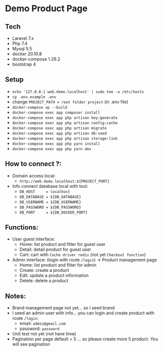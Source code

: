 # Demo Product Page

## Tech
- Laravel 7.x
- Php 7.4
- Mysql 5.5
- docker 20.10.8
- docker-compose 1.29.2
- bootstrap 4

## Setup
- `echo '127.0.0.1 web.demo.localhost' | sudo tee -a /etc/hosts`
- `cp .env.example .env`
- change `PROJECT_PATH = root folder project` (in .env file)
- `docker-compose up --build`
- `docker-compose exec app composer install`
- `docker-compose exec app php artisan key:generate`
- `docker-compose exec app php artisan config:cache`
- `docker-compose exec app php artisan migrate`
- `docker-compose exec app php artisan db:seed`
- `docker-compose exec app php artisan storage:link`
- `docker-compose exec app php yarn install`
- `docker-compose exec app php yarn dev`

## How to connect ?: 
- Domain access local: 
  - `http://web.demo.localhost:${PROJECT_PORT}`
- Info connect database local with tool: 
  - `DB_HOST     = localhost`
  - `DB_DATABASE = ${DB_DATABASE}`
  - `DB_USERNAME = ${DB_USERNAME}`
  - `DB_PASSWORD = ${DB_PASSWORD}`
  - `DB_PORT     = ${DB_DOCKER_PORT}`

## Functions:
- User guest interface:
  - Home: list product and filter for guest user
  - Detail: detail product for guest user
  - Cart: cart with `Cache driver redis` (not yet `Checkout function`)
- Admin interface: (login with route `/login`) -> Product management page
  - Home: list product and filter for admin
  - Create: create a product
  - Edit: update a product information
  - Delete: delete a product

## Notes:

- Brand management page not yet... so i seed brand
- I seed an admin user with info... you can login and create product with route `/login`:
  - email: `admin@gmail.com`
  - password: `password`
- Unit test not yet (not have time)
- Pagination per page default = 5 ... so please create more 5 product. You will see pagination